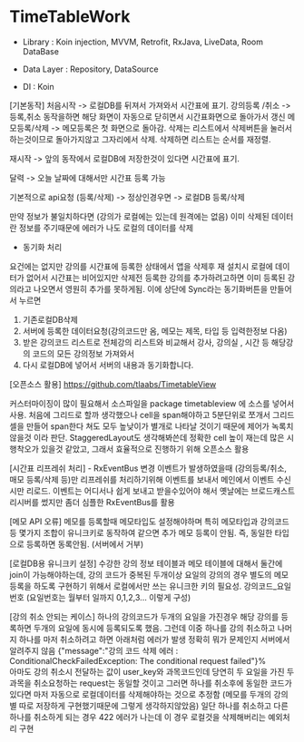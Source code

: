 # TimeTableWork


- Library : 
Koin injection,
MVVM,
Retrofit, RxJava,
LiveData, 
Room DataBase

- Data Layer :
Repository,
DataSource

- DI :
Koin



[기본동작]
처음시작 -> 로컬DB를 뒤져서 가져와서 시간표에 표기.
강의등록 /취소 -> 등록,취소 동작을하면 해당 화면이 자동으로 닫히면서 시간표화면으로 돌아가서 갱신
메모등록/삭제 -> 메모등록은 첫 화면으로 돌아감. 삭제는 리스트에서 삭제버튼을 눌러서 하는것이므로 돌아가지않고 그자리에서 삭제. 삭제하면 리스트는 순서를 재정렬.

재시작 -> 앞의 동작에서 로컬DB에 저장한것이 있다면 시간표에 표기.

달력 -> 오늘 날짜에 대해서만 시간표 등록 가능


기본적으로 api요청 (등록/삭제) -> 정상인경우면 -> 로컬DB 등록/삭제

만약 정보가 불일치하다면 (강의가 로컬에는 있는데 원격에는 없음)
이미 삭제된 데이터란 정보를 주기때문에 에러가 나도 로컬의 데이터를 삭제

* 동기화 처리

요건에는 없지만 강의를 시간표에 등록한 상태에서 앱을 삭제후 재 설치시 로컬에 데이터가 없어서 시간표는 비어있지만 삭제전 등록한 강의를 추가하려고하면 이미 등록된 강의라고 나오면서 영원히 추가를 못하게됨.
이에 상단에 Sync라는 동기화버튼을 만들어서 누르면
1. 기존로컬DB삭제
2. 서버에 등록한 데이터요청(강의코드만 옴, 메모는 제목, 타입 등 입력한정보 다옴)
3. 받은 강의코드 리스트로 전체강의 리스트와 비교해서 강사, 강의실 , 시간 등 해당강의 코드의 모든 강의정보 가져와서
4. 다시 로컬DB에 넣어서 서버의 내용과 동기화합니다.


[오픈소스 활용]
https://github.com/tlaabs/TimetableView

커스터마이징이 많이 필요해서 소스파일을 package timetableview 에 소스를 넣어서 사용.
처음에 그리드로 할까 생각했으나 cell을 span해야하고 5분단위로 쪼개서 그리드셀을 만들어 span한다 쳐도
모두 높낮이가 별개로 나타날 것이기 때문에 제어가 녹록치않을것 이라 판단.
StaggeredLayout도 생각해봐쓴데 정확한 cell 높이 재는데 많은 시행착오가 있을것 같았고,
그래서 효율적으로 진행하기 위해 오픈소스 활용



[시간표 리프레쉬 처리] - RxEventBus
변경 이벤트가 발생하였을때 (강의등록/취소, 매모 등록/삭제 등)만 리프레쉬를 처리하기위해 이벤트를 보내서 메인에서 이벤트 수신시만 리로드.
이벤트는 어디서나 쉽게 보내고 받을수있어야 해서 옛날에는 브로드캐스트리시버를 썼지만 좀더 심플한 RxEventBus를 활용

[메모 API 오류]
메모를 등록할때 메모타입도 설정해야하며 특히 메모타입과 강의코드 등 몇가지 조합이 유니크키로 동작하여 같으면 추가 메모 등록이 안됨. 
즉, 동일한 타입으로 등록하면 동록안됨. (서버에서 거부)

[로컬DB용 유니크키 설정]
수강한 강의 정보 테이블과 메모 테이블에 대해서 둘간에 join이 가능해야하는데, 강의 코드가 중복된 두개이상 요일의 강의의 경우 별도의 메모등록을 하도록 구현하기 위해서
로컬에서만 쓰는 유니크한 키의 필요성.
강의코드_요일번호 (요일번호는 월부터 일까지 0,1,2,3... 이렇게 구성)


[강의 취소 안되는 케이스]
하나의 강의코드가 두개의 요일을 가진경우 해당 강의를 등록하면 두개의 요일에 동시에 등록되도록 했음.
그런데 이중 하나를 강의 취소하고 나머지 하나를 마저 취소하려고 하면 아래처럼 에러가 발생
정확히 뭐가 문제인지 서버에서 알려주지 않음 
{"message":"강의 코드 삭제 에러 : ConditionalCheckFailedException: The conditional request failed"}%    
아마도 강의 취소시 전달하는 값이 user_key와 과목코드인데 당연히 두 요일을 가진 두 과목을 취소요청하는 request는 동일할 것이고
그러면 하나를 취소후에 동일한 코드가있다면 마저 자동으로 로컬데이터를 삭제해야하는 것으로 추정함  (메모를 두개의 강의별 따로 저장하게 구현했기때문에 그렇게 생각하지않았음)
일단 하나를 취소하고 다른 하나를 취소하게 되는 경우 422 에러가 나는데 이 경우 로컬것을 삭제해버리는 예외처리 구현


